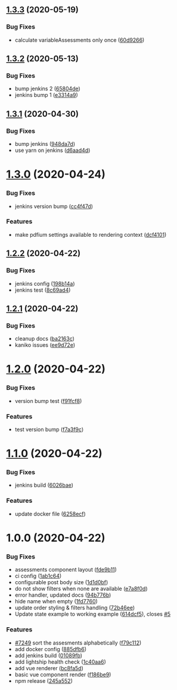## [1.3.3](https://github.com/molgenis/pdf-generator/compare/v1.3.2...v1.3.3) (2020-05-19)


### Bug Fixes

* calculate variableAssessments only once ([60d9266](https://github.com/molgenis/pdf-generator/commit/60d9266df658f29a14dba0789dbf26558afc3668))

## [1.3.2](https://github.com/molgenis/pdf-generator/compare/v1.3.1...v1.3.2) (2020-05-13)


### Bug Fixes

* bump jenkins 2 ([65804de](https://github.com/molgenis/pdf-generator/commit/65804def6d175d388516013464ce313a5708e908))
* jenkins bump 1 ([e3314a9](https://github.com/molgenis/pdf-generator/commit/e3314a911ef32962d4f771fe911c74ecfce15578))

## [1.3.1](https://github.com/molgenis/pdf-generator/compare/v1.3.0...v1.3.1) (2020-04-30)


### Bug Fixes

* bump jenkins ([948da7d](https://github.com/molgenis/pdf-generator/commit/948da7de1455f692d87e0ec041bc1f7e954ec831))
* use yarn on jenkins ([d6aad4d](https://github.com/molgenis/pdf-generator/commit/d6aad4d7ec28d85820ec077d61ad6b48603c61a6))

# [1.3.0](https://github.com/molgenis/pdf-generator/compare/v1.2.2...v1.3.0) (2020-04-24)


### Bug Fixes

* jenkins version bump ([cc4f47d](https://github.com/molgenis/pdf-generator/commit/cc4f47dcf76004bdc4601b8c2f80cbf0f4f32d39))


### Features

* make pdfium settings available to rendering context ([dcf4101](https://github.com/molgenis/pdf-generator/commit/dcf41016589156974123a46c3237b2bb914e609a))

## [1.2.2](https://github.com/molgenis/pdf-generator/compare/v1.2.1...v1.2.2) (2020-04-22)


### Bug Fixes

* jenkins config ([198b14a](https://github.com/molgenis/pdf-generator/commit/198b14a3aa8e3548b0f7e406101698632d82d827))
* jenkins test ([8c69ad4](https://github.com/molgenis/pdf-generator/commit/8c69ad47fdc41b3cfd8435f8865b3fa92b8338ff))

## [1.2.1](https://github.com/molgenis/pdf-generator/compare/v1.2.0...v1.2.1) (2020-04-22)


### Bug Fixes

* cleanup docs ([ba2163c](https://github.com/molgenis/pdf-generator/commit/ba2163c9935f8419476279134547f817ef32b095))
* kaniko issues ([ee9d72e](https://github.com/molgenis/pdf-generator/commit/ee9d72e040c2640ebd16f55f3d7883c6554bb9dc))

# [1.2.0](https://github.com/molgenis/pdf-generator/compare/v1.1.0...v1.2.0) (2020-04-22)


### Bug Fixes

* version bump test ([f91fcf8](https://github.com/molgenis/pdf-generator/commit/f91fcf8e16430104e35438e8b2c5c353d36a449d))


### Features

* test version bump ([f7a3f9c](https://github.com/molgenis/pdf-generator/commit/f7a3f9c18d649668df4fd4d50f52cdebfb6a181c))

# [1.1.0](https://github.com/molgenis/pdf-generator/compare/v1.0.0...v1.1.0) (2020-04-22)


### Bug Fixes

* jenkins build ([6026bae](https://github.com/molgenis/pdf-generator/commit/6026baeed85179076609d5bf7dc9e8ec52917511))


### Features

* update docker file ([6258ecf](https://github.com/molgenis/pdf-generator/commit/6258ecf8786531256d90c22e23f22f86a3693c6f))

# 1.0.0 (2020-04-22)


### Bug Fixes

* assessments component layout ([fde9b11](https://github.com/molgenis/pdf-generator/commit/fde9b11c342bfc88ef2f3caf031bb010596faa18))
* ci config ([1ab1c64](https://github.com/molgenis/pdf-generator/commit/1ab1c6430f371fc09ccbb8b8b124e9b5f8847582))
* configurable post body size ([1d1d0bf](https://github.com/molgenis/pdf-generator/commit/1d1d0bf6d4ae3ca4e8cf2fe481a483ee327bdea2))
* do not show filters when none are available ([e7a8f0d](https://github.com/molgenis/pdf-generator/commit/e7a8f0d1c143c6d9f1cee823ff3d11eefbec23dd))
* error handler, updated docs ([94b776b](https://github.com/molgenis/pdf-generator/commit/94b776b44bb71ea5aadf272ca45febee79dd6cb5))
* hide name when empty ([1fd7760](https://github.com/molgenis/pdf-generator/commit/1fd776077aff0307b1b90b09ff815faba86ad1a2))
* update order styling & filters handling ([72b46ee](https://github.com/molgenis/pdf-generator/commit/72b46ee00670482207e7a486201a82e1ead94823))
* Update state example to working example ([614dcf5](https://github.com/molgenis/pdf-generator/commit/614dcf53d46c6dde4c376c51481f6930d407d937)), closes [#5](https://github.com/molgenis/pdf-generator/issues/5)


### Features

* [#7249](https://github.com/molgenis/pdf-generator/issues/7249) sort the assesments alphabetically ([f79c112](https://github.com/molgenis/pdf-generator/commit/f79c11228e378bd4d0173f397f033a0a32ddcc9b))
* add docker config ([885dfb6](https://github.com/molgenis/pdf-generator/commit/885dfb64fb88c09e8ad7b5b3ff8ac80f2fbfdbab))
* add jenkins build ([01089fb](https://github.com/molgenis/pdf-generator/commit/01089fbd38d68303dfe7267db43d370dcd825283))
* add lightship health check ([1c40aa6](https://github.com/molgenis/pdf-generator/commit/1c40aa6584ad6f725a3649b602a17429b6e2784a))
* add vue renderer ([bc8fa5d](https://github.com/molgenis/pdf-generator/commit/bc8fa5d8bbe43f08843a41d6542995dfa7c68cc9))
* basic vue component render ([f186be9](https://github.com/molgenis/pdf-generator/commit/f186be9bf0e863899c9cd0119a6222ee6961296b))
* npm release ([245a552](https://github.com/molgenis/pdf-generator/commit/245a55264e5e360b739d73ad5bfce6c028b748d9))
